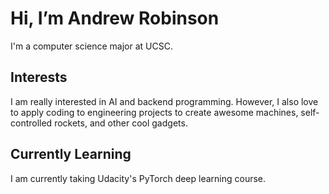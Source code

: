 # Hi, I’m Andrew Robinson
I'm a computer science major at UCSC.

## Interests
I am really interested in AI and backend programming. However, I also love to apply coding to 
engineering projects to create awesome machines, self-controlled rockets, and other cool gadgets.

## Currently Learning
I am currently taking Udacity's PyTorch deep learning course.


<!---
ThoughtVessel/ThoughtVessel is a ✨ special ✨ repository because its `README.md` (this file) appears on your GitHub profile.
You can click the Preview link to take a look at your changes.
--->
